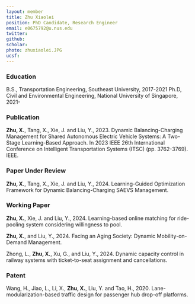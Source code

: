 ```yaml
---
layout: member
title: Zhu Xiaolei 
position: PhD Candidate, Research Engineer
email: e0675792@u.nus.edu
twitter:
github:
scholar: 
photo: zhuxiaolei.JPG
ucsf: 
---
```


### Education
B.S., Transportation Engineering, Southeast University, 2017-2021
Ph.D, Civil and Environmental Engineering, National University of Singapore, 2021-

### Publication
**Zhu, X.**, Tang, X., Xie, J. and Liu, Y., 2023. Dynamic Balancing-Charging Management for Shared Autonomous Electric Vehicle Systems: A Two-Stage Learning-Based Approach. In 2023 IEEE 26th International Conference on Intelligent Transportation Systems (ITSC) (pp. 3762-3769). IEEE.

### Paper Under Review
**Zhu, X.**, Tang, X., Xie, J. and Liu, Y., 2024. Learning-Guided Optimization Framework for Dynamic Balancing-Charging SAEVS Management.

### Working Paper
**Zhu, X.**, Xie, J. and Liu, Y., 2024. Learning-based online matching for ride-pooling system considering willingness to pool.

**Zhu, X.**, and Liu, Y., 2024. Facing an Aging Society: Dynamic Mobility-on-Demand Management.

Zhong, L., **Zhu, X.**, Xu, G., and Liu, Y., 2024. Dynamic capacity control in railway systems with ticket-to-seat assignment and cancellations.

### Patent
Wang, H., Jiao, L., Li, X., **Zhu, X.**, Liu, Y. and Tao, H., 2020. Lane-modularization-based traffic design for passenger hub drop-off platforms.
